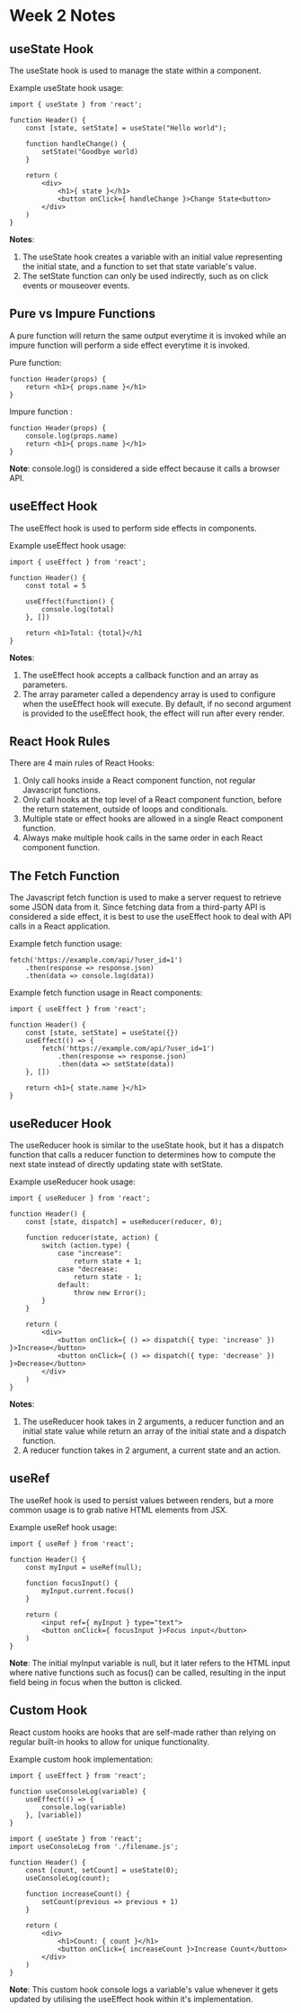 # Week 2 Notes

## useState Hook
The useState hook is used to manage the state within a component. 

Example useState hook usage:
```
import { useState } from 'react';

function Header() {
    const [state, setState] = useState("Hello world");

    function handleChange() {
        setState("Goodbye world)
    }

    return (
        <div>
            <h1>{ state }</h1>
            <button onClick={ handleChange }>Change State<button> 
        </div>
    )
}
```
**Notes**: 
1. The useState hook creates a variable with an initial value representing the initial state, and a function to set that state variable's value.
2. The setState function can only be used indirectly, such as on click events or mouseover events.

## Pure vs Impure Functions
A pure function will return the same output everytime it is invoked while an impure function will perform a side effect everytime it is invoked.

Pure function:
```
function Header(props) {
    return <h1>{ props.name }</h1>
}
```

Impure function :
```
function Header(props) {
    console.log(props.name)
    return <h1>{ props.name }</h1>
}
```
**Note**: console.log() is considered a side effect because it calls a browser API.

## useEffect Hook
The useEffect hook is used to perform side effects in components.

Example useEffect hook usage:
```
import { useEffect } from 'react';

function Header() {
    const total = 5 

    useEffect(function() {
        console.log(total)
    }, [])

    return <h1>Total: {total}</h1
}
```
**Notes**: 
1. The useEffect hook accepts a callback function and an array as parameters. 
2. The array parameter called a dependency array is used to configure when the useEffect hook will execute. By default, if no second argument is provided to the useEffect hook, the effect will run after every render.

## React Hook Rules
There are 4 main rules of React Hooks:
1. Only call hooks inside a React component function, not regular Javascript functions. 
2. Only call hooks at the top level of a React component function, before the return statement, outside of loops and conditionals.
3. Multiple state or effect hooks are allowed in a single React component function.
4. Always make multiple hook calls in the same order in each React component function.

## The Fetch Function
The Javascript fetch function is used to make a server request to retrieve some JSON data from it. Since fetching data from a third-party API is considered a side effect, it is best to use the useEffect hook to deal with API calls in a React application.

Example fetch function usage:
```
fetch('https://example.com/api/?user_id=1')
    .then(response => response.json)
    .then(data => console.log(data))
```
Example fetch function usage in React components:
```
import { useEffect } from 'react';

function Header() {
    const [state, setState] = useState({})
    useEffect(() => {
        fetch('https://example.com/api/?user_id=1')
            .then(response => response.json)
            .then(data => setState(data))
    }, [])

    return <h1>{ state.name }</h1>
}
```

## useReducer Hook
The useReducer hook is similar to the useState hook, but it has a dispatch function that calls a reducer function to determines how to compute the next state instead of directly updating state with setState.  

Example useReducer hook usage:
```
import { useReducer } from 'react';

function Header() {
    const [state, dispatch] = useReducer(reducer, 0);

    function reducer(state, action) {
        switch (action.type) {
            case "increase":
                return state + 1;
            case "decrease:
                return state - 1;
            default:
                throw new Error();
        }
    }

    return (
        <div>
            <button onClick={ () => dispatch({ type: 'increase' }) }>Increase</button>
            <button onClick={ () => dispatch({ type: 'decrease' }) }>Decrease</button>
        </div>
    )
}
```
**Notes**:
1. The useReducer hook takes in 2 arguments, a reducer function and an initial state value while return an array of the initial state and a dispatch function.
2. A reducer function takes in 2 argument, a current state and an action.


## useRef
The useRef hook is used to persist values between renders, but a more common usage is to grab native HTML elements from JSX.

Example useRef hook usage:
```
import { useRef } from 'react';

function Header() {
    const myInput = useRef(null);
    
    function focusInput() {
        myInput.current.focus()
    } 

    return (
        <input ref={ myInput } type="text">
        <button onClick={ focusInput }>Focus input</button>
    )
}
```
**Note**: The initial myInput variable is null, but it later refers to the HTML input where native functions such as focus() can be called, resulting in the input field being in focus when the button is clicked. 

## Custom Hook
React custom hooks are hooks that are self-made rather than relying on regular built-in hooks to allow for unique functionality.

Example custom hook implementation:
```
import { useEffect } from 'react';

function useConsoleLog(variable) {
    useEffect(() => {
        console.log(variable)
    }, [variable])
}
```
```
import { useState } from 'react';
import useConsoleLog from './filename.js';

function Header() {
    const [count, setCount] = useState(0);
    useConsoleLog(count); 

    function increaseCount() {
        setCount(previous => previous + 1)
    }

    return (
        <div> 
            <h1>Count: { count }</h1>
            <button onClick={ increaseCount }>Increase Count</button>
        </div>
    )
}

```
**Note**: This custom hook console logs a variable's value whenever it gets updated by utilising the useEffect hook within it's implementation.